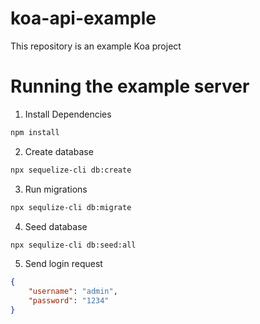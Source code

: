 # koa-api-example
This repository is an example Koa project

# Running the example server
1. Install Dependencies
  ```bash
  npm install
  ```
2. Create database
  ```bash
  npx sequelize-cli db:create
  ```
3. Run migrations
  ```bash
  npx sequlize-cli db:migrate
  ```
4. Seed database
  ```bash
  npx sequlize-cli db:seed:all
  ```
5. Send login request
  ```json
  {
      "username": "admin",
      "password": "1234"
  }
  ```